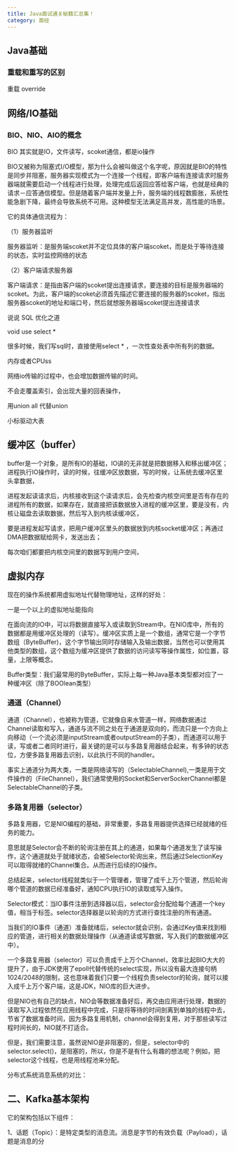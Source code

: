 ```yaml
---
title: Java面试通关秘籍汇总集！
category: 面经
---
```


## Java基础

### 重载和重写的区别

重载 override

## 网络/IO基础

### BIO、NIO、AIO的概念

BIO 其实就是IO，文件读写，scoket通信，都是io操作

BIO又被称为阻塞式I/O模型，那为什么会被叫做这个名字呢，原因就是BIO的特性是同步并阻塞，服务器实现模式为一个连接一个线程，即客户端有连接请求时服务器端就需要启动一个线程进行处理，处理完成后返回应答给客户端，也就是经典的请求－应答通信模型。但是随着客户端并发量上升，服务端的线程数膨胀，系统性能急剧下降，最终会导致系统不可用。这种模型无法满足高并发，高性能的场景。

它的具体通信流程为：

（1）服务器监听

服务器监听：是服务端scoket并不定位具体的客户端scoket，而是处于等待连接的状态，实时监控网络的状态

（2）客户端请求服务器

客户端请求：是指由客户端的scoket提出连接请求，要连接的目标是服务器端的scoket。为此，客户端的scoket必须首先描述它要连接的服务器的scoket，指出服务器scoket的地址和端口号，然后就想服务器端scoket提出连接请求

说说 SQL 优化之道

void use select *

很多时候，我们写sql时，直接使用select * ，一次性查处表中所有列的数据。

内存或者CPUss

网络io传输的过程中，也会增加数据传输的时间。

不会走覆盖索引，会出现大量的回表操作，

用union all 代替union

小标驱动大表

## 缓冲区（buffer）

buffer是一个对象，是所有IO的基础，IO讲的无非就是把数据移入和移出缓冲区；进程执行IO操作时，读的时候，往缓冲区放数据，写的时候，让系统去缓冲区里头拿数据，

进程发起读请求后，内核接收到这个读请求后，会先检查内核空间里是否有存在的进程所有的数据，如果存在，就直接把该数据放入进程的缓冲区里，要是没有，内核让磁盘去读取数据，然后写入到内核读缓冲区，

要是进程发起写请求，把用户缓冲区里头的数据放到内核socket缓冲区；再通过DMA把数据赋给网卡，发送出去；

每次咱们都要把内核空间里的数据写到用户空间，

## 虚拟内存

现在的操作系统都用虚拟地址代替物理地址，这样的好处：

一是一个以上的虚拟地址能指向

在面向流的IO中，可以将数据直接写入或读取到Stream中。在NIO库中，所有的数据都是用缓冲区处理的（读写）。缓冲区实质上是一个数组，通常它是一个字节数组（ByteBuffer)，这个字节输出同时存储输入及输出数据，当然也可以使用其他类型的数组，这个数组为缓冲区提供了数据的访问读写等操作属性，如位置，容量，上限等概念。

Buffer类型：我们最常用的ByteBuffer，实际上每一种Java基本类型都对应了一种缓冲区（除了BOOlean类型）

### 通道（Channel）

通道（Channel），也被称为管道，它就像自来水管道一样，网络数据通过Channel读取和写入，通道与流不同之处在于通道是双向的，而流只是一个方向上向移动（一个流必须是inputStream或者outputStream的子类），而通道可以用于读，写或者二者同时进行，最关键的是可以与多路复用器结合起来，有多钟的状态位，方便多路复用器去识别，以此执行不同的handler。

事实上通道分为两大类，一类是网络读写的（SelectableChannel),一类是用于文件操作的（FileChannel），我们通常使用的Socket和ServerSockerChannel都是SelectableChannel的子类。

### 多路复用器（selector）

多路复用器，它是NIO编程的基础，非常重要，多路复用器提供选择已经就绪的任务的能力。

意思就是Selector会不断的轮询注册在其上的通道，如果每个通道发生了读写操作，这个通道就处于就绪状态，会被Selector轮询出来，然后通过SelectionKey可以取得就绪的Channel集合。从而进行后续的IO操作。

总结起来，selector线程就类似于一个管理者，管理了成千上万个管道，然后轮询哪个管道的数据已经准备好，通知CPU执行IO的读取或写入操作。

Selector模式：当IO事件注册到选择器以后，selector会分配给每个通道一个key值，相当于标签。selector选择器是以轮询的方式进行查找注册的所有通道。

当我们的IO事件（通道）准备就绪后，selector就会识别，会通过Key值来找到相应的管道，进行相关的数据处理操作（从通道读或写数据，写入我们的数据缓冲区中）。

一个多路复用器（selector）可以负责成千上万个Channel，效率比起BIO大大的提升了，由于JDK使用了epoll代替传统的select实现，所以没有最大连接句柄1024/2048的限制，这也意味着我们只要一个线程负责selector的轮询，就可以接入成千上万个客户端，这是JDK，NIO库的巨大进步。

但是NIO也有自己的缺点，NIO会等数据准备好后，再交由应用进行处理，数据的读取写入过程依然在应用线程中完成，只是将等待的时间剖离到单独的线程中去，节省了数据准备时间，因为多路复用机制，channel会得到复用，对于那些读写过程时间长的，NIO就不打适合。

但是，我们需要注意，虽然说NIO是非阻塞的，但是，selector中的selector.select()，是阻塞的，所以，你是不是有什么有趣的想法呢？例如，把selector这个线程，也是用线程池来分配。

分布式系统消息系统的对比：

## 二、Kafka基本架构

它的架构包括以下组件：

1、话题（Topic）：是特定类型的消息流。消息是字节的有效负载（Payload），话题是消息的分
